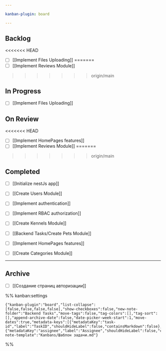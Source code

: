 ```yaml
---

kanban-plugin: board

---
```


## Backlog

<<<<<<< HEAD
- [ ] [[Implement Files Uploading]]
=======
- [ ] [[Implement Reviews Module]]
>>>>>>> origin/main


## In Progress

- [ ] [[Implement Files Uploading]]


## On Review

<<<<<<< HEAD
- [ ] [[Implement HomePages features]]
- [ ] [[Implement Reviews Module]]
=======
>>>>>>> origin/main


## Completed

- [ ] [[Initialize nestJs app]]
- [ ] [[Create Users Module]]
- [ ] [[Implement authentication]]
- [ ] [[Implement RBAC authorization]]
- [ ] [[Create Kennels Module]]
- [ ] [[Backend Tasks/Create Pets Module]]
- [ ] [[Implement HomePages features]]
- [ ] [[Create Categories Module]]


***

## Archive

- [ ] [[Создание страниц авторизации]]

%% kanban:settings
```
{"kanban-plugin":"board","list-collapse":[false,false,false,false],"show-checkboxes":false,"new-note-folder":"Backend Tasks","move-tags":false,"tag-colors":[],"tag-sort":[],"append-archive-date":false,"date-picker-week-start":1,"move-dates":true,"metadata-keys":[{"metadataKey":"task-id","label":"TaskID","shouldHideLabel":false,"containsMarkdown":false},{"metadataKey":"assignee","label":"Assignee","shouldHideLabel":false,"containsMarkdown":false}],"new-note-template":"Kanbans/Шаблон задачи.md"}
```
%%